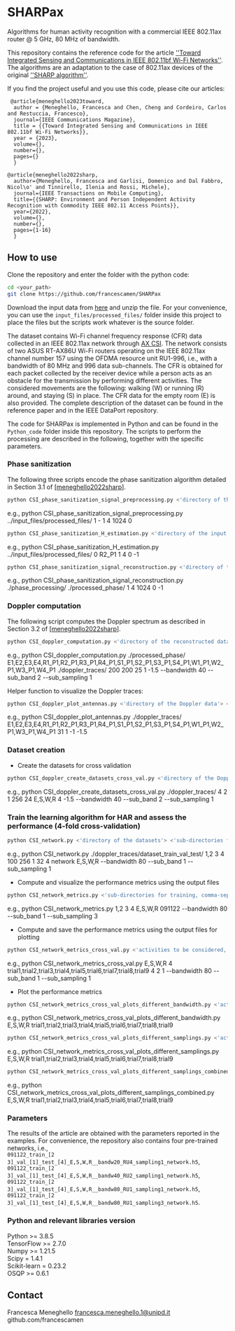# SHARPax

Algorithms for human activity recognition with a commercial IEEE 802.11ax router @ 5 GHz, 80 MHz of bandwidth.

This repository contains the reference code for the article [''Toward Integrated Sensing and Communications in IEEE 802.11bf Wi-Fi Networks''](https://arxiv.org/abs/2212.13930). The algorithms are an adaptation to the case of 802.11ax devices of the original [''SHARP algorithm''](https://ieeexplore.ieee.org/document/9804861).

If you find the project useful and you use this code, please cite our articles:
```
 @article{meneghello2023toward,
  author = {Meneghello, Francesca and Chen, Cheng and Cordeiro, Carlos and Restuccia, Francesco},  
  journal={IEEE Communications Magazine}, 
  title = {{Toward Integrated Sensing and Communications in IEEE 802.11bf Wi-Fi Networks}},
  year = {2023},
  volume={},
  number={},
  pages={}
  }
```

```
@article{meneghello2022sharp,
  author={Meneghello, Francesca and Garlisi, Domenico and Dal Fabbro, Nicol\o' and Tinnirello, Ilenia and Rossi, Michele},
  journal={IEEE Transactions on Mobile Computing}, 
  title={{SHARP: Environment and Person Independent Activity Recognition with Commodity IEEE 802.11 Access Points}}, 
  year={2022},
  volume={},
  number={},
  pages={1-16}
  }
```

## How to use
Clone the repository and enter the folder with the python code:
```bash
cd <your_path>
git clone https://github.com/francescamen/SHARPax
```

Download the input data from [here](https://drive.google.com/file/d/1JbWNV3fMAF-26SJfqX0EohkkrUe2SeC4/view?usp=sharing) and unzip the file. 
For your convenience, you can use the ```input_files/processed_files/``` folder inside this project to place the files but the scripts work whatever is the source folder.

The dataset contains Wi-Fi channel frequency response (CFR) data collected in an IEEE 802.11ax network through [AX CSI](https://ans.unibs.it/projects/ax-csi/). 
The network consists of two ASUS RT-AX86U Wi-Fi routers operating on the IEEE 802.11ax channel number 157 using the OFDMA resource unit RU1-996, i.e., with a bandwidth of 80 MHz and 996 data sub-channels. The CFR is obtained for each packet collected by the receiver device while a person acts as an obstacle for the transmission by performing different activities. 
The considered movements are the following: walking (W) or running (R) around, and staying (S) in place.
The CFR data for the empty room (E) is also provided.
The complete description of the dataset can be found in the reference paper and in the IEEE DataPort repository.

The code for SHARPax is implemented in Python and can be found in the ```Python_code``` folder inside this repository. The scripts to perform the processing are described in the following, together with the specific parameters.

### Phase sanitization
The following three scripts encode the phase sanitization algorithm detailed in Section 3.1 of [[meneghello2022sharp](https://ieeexplore.ieee.org/document/9804861)].
```bash
python CSI_phase_sanitization_signal_preprocessing.py <'directory of the input data'> <'process all the files in subdirectories (1) or not (0)'> <'name of the file to process (only if 0 in the previous field)'> <'number of spatial streams'> <'number of cores'> <'number of OFDMA sub-channels including control sub-channels'> <'index where to start the processing for each stream'> 
```
e.g., python CSI_phase_sanitization_signal_preprocessing.py ../input_files/processed_files/ 1 - 1 4 1024 0

```bash
python CSI_phase_sanitization_H_estimation.py <'directory of the input data'> <'process all the files in subdirectories (1) or not (0)'> <'name of the file to process (only if 0 in the previous field)'> <'number of spatial streams'> <'number of cores'> <'index where to start the processing for each stream'> <'index where to stop the processing for each stream'> 
```
e.g., python CSI_phase_sanitization_H_estimation.py ../input_files/processed_files/ 0 R2_P1 1 4 0 -1

```bash
python CSI_phase_sanitization_signal_reconstruction.py <'directory of the processed data'> <'directory to save the reconstructed data'> <'number of spatial streams'> <'number of cores'> <'number of OFDMA sub-channels including control sub-channels'> <'index where to start the processing for each stream'> <'index where to stop the processing for each stream'> 
```
e.g., python CSI_phase_sanitization_signal_reconstruction.py ./phase_processing/ ./processed_phase/ 1 4 1024 0 -1

### Doppler computation
The following script computes the Doppler spectrum as described in Section 3.2 of [[meneghello2022sharp](https://ieeexplore.ieee.org/document/9804861)].

```bash
python CSI_doppler_computation.py <'directory of the reconstructed data'> <'sub-directories of data'> <'directory to save the Doppler data'> <'starting index to process data'> <'end index to process data (samples from the end)'> <'number of packets in a sample'> <'number of packets for sliding operations'> <'noise level'> <--bandwidth 'bandwidth'> <--sub_band 'sub band to consider (in {1, 2} for 40 MHz, in {1, 2, 3, 4} for 20 MHz)'> <-- sub_sampling 'sub sampling factor in {1, ..., 6}'>
```
e.g., python CSI_doppler_computation.py ./processed_phase/ E1,E2,E3,E4,R1_P1,R2_P1,R3_P1,R4_P1,S1_P1,S2_P1,S3_P1,S4_P1,W1_P1,W2_P1,W3_P1,W4_P1 ./doppler_traces/ 200 200 25 1 -1.5 --bandwidth 40 --sub_band 2 --sub_sampling 1

Helper function to visualize the Doppler traces:
```bash
python CSI_doppler_plot_antennas.py <'directory of the Doppler data'> <'sub-directories of data'> <'number of packets in a sample'> <'number of packets for sliding operations'> <'end index to visualize data (samples from the end)'> <'noise level'> <--bandwidth 'bandwidth'> <--sub_band 'sub band to consider (in {1, 2} for 40 MHz, in {1, 2, 3, 4} for 20 MHz)'> <-- sub_sampling 'sub sampling factor in {1, ..., 6}'>
```
e.g., python CSI_doppler_plot_antennas.py ./doppler_traces/ E1,E2,E3,E4,R1_P1,R2_P1,R3_P1,R4_P1,S1_P1,S2_P1,S3_P1,S4_P1,W1_P1,W2_P1,W3_P1,W4_P1 31 1 -1 -1.5

### Dataset creation
- Create the datasets for cross validation
```bash
python CSI_doppler_create_datasets_cross_val.py <'directory of the Doppler data'> <'sub-directories, comma-separated'> <'number of packets in a sample'> <'number of packets for sliding operations'> <'number of samples per window'> <'number of samples for window sliding'> <'labels of the activities to be considered'> <'number of streams * number of antennas'>
```
  e.g., python CSI_doppler_create_datasets_cross_val.py ./doppler_traces/ 4 2 1 256 24 E,S,W,R 4 -1.5 --bandwidth 40 --sub_band 2 --sub_sampling 1

### Train the learning algorithm for HAR and assess the performance (4-fold cross-validation)
```bash
python CSI_network.py <'directory of the datasets'> <'sub-directories for training, comma-separated'> <'sub-directories for validation, comma-separated'> <'sub-directories for test, comma-separated'> <'length along the feature dimension (height)'> <'length along the time dimension (width)'> <'number of channels'> <'number of samples in a batch'> <'number of streams * number of antennas'> <'name prefix for the files'> <'activities to be considered, comma-separated'> <--bandwidth 'bandwidth'> <--sub-band 'index of the sub-band to consider (for 20 MHz and 40 MHz)'> 
```
e.g., 
python CSI_network.py ./doppler_traces/dataset_train_val_test/ 1,2 3 4 100 256 1 32 4 network E,S,W,R --bandwidth 80 --sub_band 1 --sub_sampling 1

- Compute and visualize the performance metrics using the output files
```bash
python CSI_network_metrics.py <'sub-directories for training, comma-separated'> <'sub-directories for validation, comma-separated'> <'sub-directories for test, comma-separated'> <'activities to be considered, comma-separated'> <'name prefix for the files'> <--bandwidth 'bandwidth'> <--sub-band 'index of the sub-band to consider (for 20 MHz and 40 MHz)'> 
```
  e.g., python CSI_network_metrics.py 1,2 3 4 E,S,W,R 091122 --bandwidth 80 --sub_band 1 --sub_sampling 3
 
- Compute and save the performance metrics using the output files for plotting
```bash
python CSI_network_metrics_cross_val.py <'activities to be considered, comma-separated'> <'number of streams * number of antennas'> <'names prefix of the files, comma-separated'> <'number of directories considered'> <'number of directories for training'> <'number of directories for validation'> <--bandwidth 'bandwidth'> <--sub-band 'index of the sub-band to consider (for 20 MHz and 40 MHz)'> 
```
  e.g., python CSI_network_metrics_cross_val.py E,S,W,R 4 trial1,trial2,trial3,trial4,trial5,trial6,trial7,trial8,trial9 4 2 1 --bandwidth 80 --sub_band 1 --sub_sampling 1

- Plot the performance metrics
```bash
python CSI_network_metrics_cross_val_plots_different_bandwidth.py <'activities to be considered, comma-separated'> <'names prefix of the files, comma-separated'>
```
  e.g., python CSI_network_metrics_cross_val_plots_different_bandwidth.py E,S,W,R trial1,trial2,trial3,trial4,trial5,trial6,trial7,trial8,trial9

```bash
python CSI_network_metrics_cross_val_plots_different_samplings.py <'activities to be considered, comma-separated'> <'names prefix of the files, comma-separated'>
```
  e.g., python CSI_network_metrics_cross_val_plots_different_samplings.py E,S,W,R trial1,trial2,trial3,trial4,trial5,trial6,trial7,trial8,trial9

```bash
python CSI_network_metrics_cross_val_plots_different_samplings_combined.py <'activities to be considered, comma-separated'> <'names prefix of the files, comma-separated'>
```
  e.g., python CSI_network_metrics_cross_val_plots_different_samplings_combined.py E,S,W,R trial1,trial2,trial3,trial4,trial5,trial6,trial7,trial8,trial9

### Parameters
The results of the article are obtained with the parameters reported in the examples. For convenience, the repository also contains four pre-trained networks, i.e.,  
``091122_train_[2 3]_val_[1]_test_[4]_E,S,W,R__bandw20_RU4_sampling1_network.h5``,  
``091122_train_[2 3]_val_[1]_test_[4]_E,S,W,R__bandw40_RU2_sampling1_network.h5``,  
``091122_train_[2 3]_val_[1]_test_[4]_E,S,W,R__bandw80_RU1_sampling1_network.h5``,  
``091122_train_[2 3]_val_[1]_test_[4]_E,S,W,R__bandw80_RU1_sampling3_network.h5``.

### Python and relevant libraries version
Python >= 3.8.5  
TensorFlow >= 2.7.0  
Numpy >= 1.21.5  
Scipy = 1.4.1  
Scikit-learn = 0.23.2  
OSQP >= 0.6.1

## Contact
Francesca Meneghello
francesca.meneghello.1@unipd.it
github.com/francescamen
